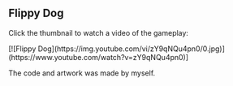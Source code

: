 <h2>Flippy Dog</h2>

<p>Click the thumbnail to watch a video of the gameplay:</p>
[![Flippy Dog](https://img.youtube.com/vi/zY9qNQu4pn0/0.jpg)](https://www.youtube.com/watch?v=zY9qNQu4pn0)]

<p>The code and artwork was made by myself.</p>

